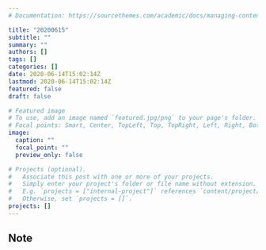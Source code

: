 ```yaml
---
# Documentation: https://sourcethemes.com/academic/docs/managing-content/

title: "20200615"
subtitle: ""
summary: ""
authors: []
tags: []
categories: []
date: 2020-06-14T15:02:14Z
lastmod: 2020-06-14T15:02:14Z
featured: false
draft: false

# Featured image
# To use, add an image named `featured.jpg/png` to your page's folder.
# Focal points: Smart, Center, TopLeft, Top, TopRight, Left, Right, BottomLeft, Bottom, BottomRight.
image:
  caption: ""
  focal_point: ""
  preview_only: false

# Projects (optional).
#   Associate this post with one or more of your projects.
#   Simply enter your project's folder or file name without extension.
#   E.g. `projects = ["internal-project"]` references `content/project/deep-learning/index.md`.
#   Otherwise, set `projects = []`.
projects: []
---
```


## Note

